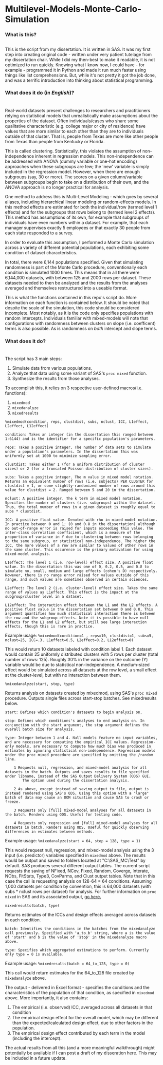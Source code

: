# Multilevel-Models-Monte-Carlo-Simulation

### What is this?
##

This is the script from my dissertation. It is written in SAS. It was my first step into creating original code - written under very patient tutelage from my dissertation chair.
While I did my then-best to make it readable, it is not optimized to run quickly. Knowing what I know now, I could have - for example - programmed it in Python and made it run much faster using things like list comprehensions. 
But, while it's not pretty it got the job done, and was a terrific introduction into thinking about statistical programming.

### What does it do (in _English_)?
#

Real-world datasets present challenges to researchers and practitioners relying on statistical models that unrealistically make assumptions about the properties of the dataset. Often individuals/cases who share some qualitative characteristic (e.g. college major or city of residence) have values that are more similar to each other than they are to individuals outside of that cluster. That is, people from Texas are more like other people from Texas than people from Kentucky or Florida. 

This is called clustering. Statistically, this violates the assumption of non-independence inherent in regression models. This non-independence can be addressed with ANOVA (dummy variable or one-hot encoding) approaches when these subgroups are few; the 'new' variable is simply included in the regression model. However, when there are enough subgroups (say, 30 or more). The scores on a given column/variable between subgroups begin to take on a distribution of their own, and the ANOVA approach is no longer practical for analysis.

One method to address this is Multi-Level Modeling - which goes by several aliases, including hierarchical linear modeling or random-effects models. In this method effects are estimated for both the individual/row (termed level 1 effects) and for the subgroups that rows belong to (termed level 2 effects). This method has assumptions of its own, for example that subgroups of individuals have even numbers within a dataset. For example, that each manager supervises exactly 5 employees or that exactly 30 people from each state responded to a survey.

In order to evaluate this assumption, I performed a Monte Carlo simulation across a variety of different potential populations, each exhibiting some condition of dataset characteristics.

In total, there were 6,144 populations specified. Given that simulating randomness is part of the Monte Carlo procedure, conventionally each condition is simulated 1000 times.
This means that in all there were 6,144,000 datasets, with between 125 and 2000 rows per dataset. These datasets needed to then be analyzed and the results from the analyses averaged and themselves restructured into a useable format.

This is what the functions contained in this repo's script do. More information on each function is contained below. It should be noted that despite the scale of the simulation, this code should be considered incomplete. Most notably, as it is the code only specifies populations with random intercepts. Individuals familiar with mixed-models will note that configurations with randomness between clusters on slope (i.e. coefficent) terms is also possible. As is randomness on _both_ intercept and slope terms.


### What does it do?
#
The script has 3 main steps:

1. Simulate data from various populations.
1. Analyze that data using some variant of SAS's `proc mixed` function.
1. Synthesize the results from those analyses.


To accomplish this, it relies on 3 respective user-defined macros(i.e. functions):

1. `mixedmod`
1. `mixedanalyze`
1. `mixedresults`

`%mixedmod(condition, reps, clustdist, subs, nclust, ICC, L1effect, L2effect, L12effect)`

	condition: Takes an integer (in the dissertation this ranged between 1-6144) and is the identifier for a specific population's parameters.

	reps: Takes a positive integer. The number of data sets to simulate under a population's parameters. In the dissertation this was uniformly set at 1000 to minimize sampling error.

	clustdist: Takes either 1 (for a uniform distribution of cluster sizes) or 2 (for a truncated Poisson distribution of cluster sizes).

	subs: Takes a positive integer. The m value in mixed model notation. Returns an equivalent number of rows (i.e. subjects) PER CLUSTER for clustdist = 1, or some slightly-randomized number of rows around this value for clustdist = 2. Ranged between 5 and 20 in the dissertation.

	nclust: A positive integer. The k term in mixed model notation. Specifies the number of clusters (i.e. subgroups) within the dataset. Thus, the total number of rows in a given dataset is roughly equal to subs * clustdist.

	ICC: A positive float value. Denoted with rho in mixed model notation. In practice between 0 and 1; (0 and 0.8 in the dissertation) although no out-of-range error is raised for inputs exceeding this value. The inter-class correlation coefficient, which is a measure of the proportion of variance in Y due to clustering between rows belonging to the same subgroup, or statistical non-independence. The higher the ICC, the more values of a row are similar to values of other rows in the same cluster. This occurence is the primary motivation for using mixed-model analysis.

	L1effect: The level 1 (i.e. row-level) effect size. A positive float value. In the dissertation this was one of 0, 0.2, 0.5, and 0.8 to simulate no, small, medium and large effects (cohen's D) respectively. However, there is no range error raised for values outside of this range, and such values are sometimes observed in certain sciences.

	L2effect: The level 2 (i.e. cluster-level) effect size. Takes the same range of values as L1effect. This effect is the impact at the subgroup/cluster level in a dataset.
	
	L12effect: The interaction effect between the L1 and the L2 effects. A positive float value in the dissertation set between 0 and 0.8. This argument quantifies how much statistical interaction there is between the row and the subgroup effects. Note it is possible to have null effects for the L1 and L2 effect, but still see large interaction effects, though this is rare in practice.

Example usage: `%mixedmod(condition=1 , reps=10, clustdist=1, subs=5, nclust=25, ICC=.3, L1effect=0.5, L2effect=0.2, L12effect=0)`

This would return 10 datasets labeled with condition label 1. Each dataset would contain 25 uniformly distributed clusters with 5 rows per cluster (total number of rows: 125). 
Roughly 30% in the variance on the outcome (Y) variable would be due to statistical non-independence. A medium-sized effect would be simulated across all datasets at the row level, a small effect at the cluster-level, but with no interaction between them.  

`%mixedanalyze(start, stop, type)`

Returns analysis on datasets created by mixedmod, using SAS's `proc mixed` procedure. Outputs single files across start-stop batches. See mixedresults below.

	start: Defines which condition's datasets to begin analysis on.

	stop: Defines which conditions's analyses to end analysis on. In conjunction with the start argument, the stop argument defines the overall batch size for analysis.

	type: Integer between 1 and 4. Null models feature no input variables, and are necessary for computing the empirical ICC values. Regression-only models, are necessary to compute how much bias was produced in estimates by ignoring statistical non-independence. Regression models under the proc mixed procedure are specified by omitting the /random line.

		1 Requests null, regression, and mixed-model analysis for all datasets in the batch. Outputs and saves results to file specified under libname, instead of the SAS Output Delivery System (ODS) GUI. 
			The option used during the dissertation analysis.

		2 As above, except instead of saving output to file, output is instead rendered using SAS's ODS. Using this option with a "large" batch of data may cause an OOM situation and cause SAS to crash or freeze.

		3 Requests only [full] mixed-model analyses for all datasets in the batch. Renders using ODS. Useful for testing code.

		4 Requests only regression and [full] mixed-model analyses for all datasets in batch. Renders using ODS. Useful for quickly observing differences in estimates between methods.

Example usage: `%mixedanalyze(start = 64, stop = 128, type = 1)`

This would request null, regression, and mixed-model analysis using the 3 input (i.e. predictor) variables specified in `mixedmod` above. The results would be output and saved to folders located at "C:\SAS_MC\Test\" by default. SAS produces several different output tables. The current script requests the saving of NFixed, NCov, Fixed, Random, Coverge, Interate, NObs, FitStats, Type3, CovParms, and Clust output tables.
Note that in this case the call is requesting analysis on 128-64 = 64 conditions. Assuming 1,000 datasets per condition by convention, this is 64,000 datasets (with subs * nclust rows per dataset) for analysis.
For further information on `proc mixed` in SAS and its associated output, [go here.](http://support.sas.com/documentation/cdl/en/statug/66859/HTML/default/viewer.htm#statug_mixed_overview.htm)

`mixedresults(batch, type)`

Returns estimates of the ICCs and design effects averaged across datasets in each condition. 

	batch: Identifies the conditions in the batches from the mixedanalyze call previously. Specified with 'a_to_b' string, where a is the value of 'start' and b is the value of 'stop' in the mixedanalyze macro above.

	type: Specifies which aggregated estimations to perform. Currently only type = 0 is available.

Example usage: `%mixedresults(batch = 64_to_128, type = 0)`

This call would return estimates for the 64_to_128 file created by `mixedanalyze` above.

The output - delivered in Excel format - specifies the conditions and the characteristics of the population of that condition, as specified in `mixedmod` above. 
More importantly, it also contains:
1. The empirical (i.e. observed) ICC, averaged across all datasets in that condition  
1. The empirical design effect for the overall model, which may be different than the expected/calculated design effect, due to other factors in the population.
1. The empirical design effect contributed by each term in the model (including the intercept). 

The actual results from all this (and a more meaningful walkthrough) might potentially be available if I can post a draft of my disseration here. This may be included in a future update.
